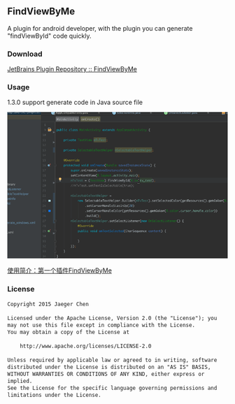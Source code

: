 ## FindViewByMe

A plugin for android developer, with the plugin you can generate "findViewById" code quickly.

 
### Download
[JetBrains Plugin Repository :: FindViewByMe](https://plugins.jetbrains.com/plugin/8261)

### Usage

1.3.0 support generate code in Java source file

![](/screenshot/usage_in_java_source_file.gif)

 [使用简介：第一个插件FindViewByMe](http://laobie.github.io/android/2015/11/27/find-view-by-me.html)
 
### License

	Copyright 2015 Jaeger Chen

	Licensed under the Apache License, Version 2.0 (the "License");	you may not use this file except in compliance with the License.
	You may obtain a copy of the License at
	
		http://www.apache.org/licenses/LICENSE-2.0

	Unless required by applicable law or agreed to in writing, software
	distributed under the License is distributed on an "AS IS" BASIS,
	WITHOUT WARRANTIES OR CONDITIONS OF ANY KIND, either express or implied.
	See the License for the specific language governing permissions and
	limitations under the License.
